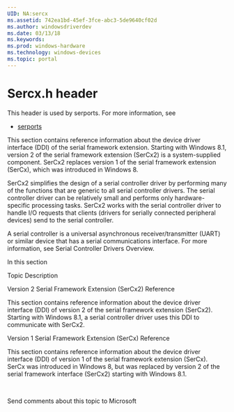 ```yaml
---
UID: NA:sercx
ms.assetid: 742ea1bd-45ef-3fce-abc3-5de9640cf02d
ms.author: windowsdriverdev
ms.date: 03/13/18
ms.keywords: 
ms.prod: windows-hardware
ms.technology: windows-devices
ms.topic: portal
---
```


# Sercx.h header



This header is used by serports. For more information, see
- [serports](../_serports/index.md)

This section contains reference information about the device driver interface (DDI) of the serial framework extension. Starting with Windows 8.1, version 2 of the serial framework extension (SerCx2) is a system-supplied component. SerCx2 replaces version 1 of the serial framework extension (SerCx), which was introduced in Windows 8.

SerCx2 simplifies the design of a serial controller driver by performing many of the functions that are generic to all serial controller drivers. The serial controller driver can be relatively small and performs only hardware-specific processing tasks. SerCx2 works with the serial controller driver to handle I/O requests that clients (drivers for serially connected peripheral devices) send to the serial controller.

A serial controller is a universal asynchronous receiver/transmitter (UART) or similar device that has a serial communications interface. For more information, see Serial Controller Drivers Overview.


In this section


Topic
Description




Version 2 Serial Framework Extension (SerCx2) Reference



This section contains reference information about the device driver interface (DDI) of version 2 of the serial framework extension (SerCx2). Starting with Windows 8.1, a serial controller driver uses this DDI to communicate with SerCx2. 





Version 1 Serial Framework Extension (SerCx) Reference



This section contains reference information about the device driver interface (DDI) of version 1 of the serial framework extension (SerCx). SerCx was introduced in Windows 8, but was replaced by version 2 of the serial framework interface (SerCx2) starting with Windows 8.1.



 


Send comments about this topic to Microsoft

